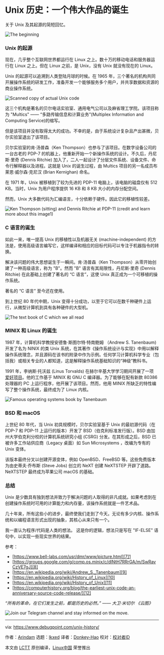 [#]: subject: "Unix History: A Mighty Origin Story"
[#]: via: "https://www.debugpoint.com/unix-history/"
[#]: author: "Arindam https://www.debugpoint.com/author/admin1/"
[#]: collector: "lkxed"
[#]: translator: "Donkey-Hao"
[#]: reviewer: " "
[#]: publisher: " "
[#]: url: " "

Unix 历史：一个伟大作品的诞生
======
关于 Unix 及其起源的简短回忆。

![The beginning][1]

### Unix 的起源

现在，几乎整个互联网世界都运行在 Linux 之上。数十万的移动电话和服务器运行在 Linux 之上。但在 Linux 之前，是 Unix，没有 Unix 就没有现在的 Linux。

Unix 的起源可以追溯到人类登陆月球的时候。在 1965 年，三个著名的机构共同开展操作系统的研发工作，准备开发一个能够服务多个用户，并共享数据和资源的商业操作系统。

![Scanned copy of actual Unix code][2]

这三个机构是著名的贝尔电话实验室、通用电气公司以及麻省理工学院。该项目称为 "Multics" —— “多路传输信息和计算业务”(Multiplex Information and Computing Service)的缩写。

但是该项目并没有取得太大的成功。不幸的是，由于系统设计复杂且产出甚微，贝尔实验室退出了该项目。

贝尔实验室的肯·汤普森（Ken Thompson）也参与了该项目。在数字设备公司的一台古老的 PDP-7 的机器上，他重新开始一个新操作系统的设计。不久后，丹尼斯·里奇 (Dennis Ritchie) 加入了，二人一起设计了分层文件系统、设备文件、命令行解释器以及进程。这就是 Unix 的诞生过程，由 Multics 项目的另一名成员布莱恩·威尔森·克尼汉 (Brian Kernighan) 命名。

在 1971 年，Unix 被移植到了较为先进的 PDP-11 电脑上，该电脑的磁盘仅有 512 KB。当时，Unix 为用户程序提供 16 KB 和 8 KB 大小的内存分配空间。  

然而，Unix 大多数代码为汇编语言，十分依赖于硬件。因此它的移植性较差。

![Ken Thompson (sitting) and Dennis Ritchie at PDP-11 (credit and learn more about this image1)][3]

### C 语言的诞生

如此一来，唯一提高 Unix 的移植性以及机器无关 (machine-independent) 的方法是，使用高级语言编写它，这样编译和相应的目标代码可以专注于机器指令的转换。

解决该问题的伟大思想诞生于一瞬间。肯·汤普森（Ken Thompson）从零开始创建了一种高级语言，称为 "B"。然而 "B" 语言有其局限性，丹尼斯·里奇 (Dennis Ritchie) 在此基础上创建了著名的 “C 语言”，这使 Unix 真正成为一个可移植的操作系统。

著名的 “C 语言” 至今还在使用。

到上世纪 80 年代中期，Unix 变得十分成功，以至于它可以在数千种硬件上运行，从微型计算机到具有各种硬件的大型机。

![The text book of C which we all read][4]

### MINIX 和 Linux 的诞生

1987 年，计算机科学教授安德鲁·斯图尔特·特南鲍姆 （Andrew S. Tanenbaum) 开发了名为 NINIX 的类 Unix 系统，在其著作《操作系统设计与实现》中用以解释操作系统理念，并且源码在该书的附录中作为示例。任何学习计算机科学专业（包括我）或相关专业的人都知道，这是解释操作系统基础知识的“神级”教科书。

1991 年，李纳斯·托沃兹 (Linus Torvalds) 在赫尔辛基大学学习期间开展了一项 [爱好项目][5]。他的工作基于 MINIX 和 GNU C 编译器。为了能够在配有新款 80386 处理器的 PC 上运行程序，他开展了该项目。然而，他用 MINIX 所缺乏的特性编写了整个操作系统，最终成为了 Linux 内核。

![Famous operating systems book by Tanenbaum][6]

### BSD 和 macOS

上世纪 80 年代，当 Unix 初具规模时，贝尔实验室基于 Unix 的最初源代码（在 PDP-7 和 PDP-11 上运行的版本）开发了 BSD（伯克利标准发行版）。BSD 由加州大学伯克利分校的计算机系统研究小组 (CSRG) 分发。在其形成之后，BSD 已被许多工作站供应商（Legacy 桌面）如 Sun Microsystems ，改编为专有的 Unix 变体。

该版本最终分叉以创建开源变体，例如 OpenBSD、FreeBSD 等。这些免费版本为由史蒂夫·乔布斯 (Steve Jobs) 创立的 NeXT 创建 NeXTSTEP 开辟了道路。NeXTSTEP 最终成为苹果公司 macOS 的基础。

### 总结

Unix 是少数具有独到想法并致力于解决问题的人取得的非凡成就。如果考虑到在创建操作系统时可用的计算能力和内存量，该操作系统就是一件艺术品。

几十年来，所有这些小的进步，最终使我们走到了今天。无论有多少内核、操作系统和以编程语言形式出现的抽象，其核心从来只有一个。

我一直认为程序/代码是人类的想法。 这是你的逻辑，想法只是写在 "IF-ELSE" 语句中，以实现一些现实世界的结果。

参考：

* [https://www.bell-labs.com/usr/dmr/www/picture.html][7]1
* [https://groups.google.com/g/comp.os.minix/c/dlNtH7RRrGA/m/SwRavCzVE7gJ][8]
* [https://en.wikipedia.org/wiki/Andrew_S._Tanenbaum][9]
* [https://en.wikipedia.org/wiki/History_of_Linux][10]
* [https://en.wikipedia.org/wiki/History_of_Unix][11]
* [https://computerhistory.org/blog/the-earliest-unix-code-an-anniversary-source-code-release/][12]

*“所有的革命，在它们发生之前，都是历史的必然。” —— 大卫·米切尔 《云图》*

![Join our Telegram channel and stay informed on the move.][13]

--------------------------------------------------------------------------------

via: https://www.debugpoint.com/unix-history/

作者：[Arindam][a]
选题：[lkxed][b]
译者：[Donkey-Hao](https://github.com/Donkey-Hao)
校对：[校对者ID](https://github.com/校对者ID)

本文由 [LCTT](https://github.com/LCTT/TranslateProject) 原创编译，[Linux中国](https://linux.cn/) 荣誉推出

[a]: https://www.debugpoint.com/author/admin1/
[b]: https://github.com/lkxed
[1]: https://www.debugpoint.com/wp-content/uploads/2022/09/The-beginning-1024x576.jpg
[2]: https://www.debugpoint.com/wp-content/uploads/2022/09/Scanned-copy-of-actual-Unix-code-1024x646.jpg
[3]: https://www.debugpoint.com/wp-content/uploads/2022/09/Ken-Thompson-sitting-and-Dennis-Ritchie-at-PDP-11.jpg
[4]: https://www.debugpoint.com/wp-content/uploads/2022/09/The-text-book-of-C-which-we-all-read.jpg
[5]: https://groups.google.com/g/comp.os.minix/c/dlNtH7RRrGA/m/SwRavCzVE7gJ
[6]: https://www.debugpoint.com/wp-content/uploads/2022/09/Famous-operating-systems-book-by-Tanenbaum.jpg
[7]: https://www.bell-labs.com/usr/dmr/www/picture.html
[8]: https://groups.google.com/g/comp.os.minix/c/dlNtH7RRrGA/m/SwRavCzVE7gJ
[9]: https://en.wikipedia.org/wiki/Andrew_S._Tanenbaum
[10]: https://en.wikipedia.org/wiki/History_of_Linux
[11]: https://en.wikipedia.org/wiki/History_of_Unix
[12]: https://computerhistory.org/blog/the-earliest-unix-code-an-anniversary-source-code-release/
[13]: https://t.me/debugpoint
